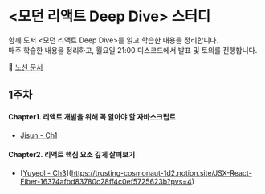 # <모던 리액트 Deep Dive> 스터디

함께 도서 <모던 리액트 Deep Dive>를 읽고 학습한 내용을 정리합니다.<br/>
매주 학습한 내용을 정리하고, 월요일 21:00 디스코드에서 발표 및 토의를 진행합니다.

📄 [노션 문서](https://cookie-dream-b3e.notion.site/Deep-Dive-14a4bdcc393e80d29a81fbd80c43a3de?pvs=4)

## 1주차

#### Chapter1. 리액트 개발을 위해 꼭 알아야 할 자바스크립트
- [Jisun - Ch1]()

#### Chapter2. 리액트 핵심 요소 깊게 살펴보기
- [[Yuyeol - Ch3]()](https://trusting-cosmonaut-1d2.notion.site/JSX-React-Fiber-16374afbd83780c28ff4c0ef5725623b?pvs=4)

